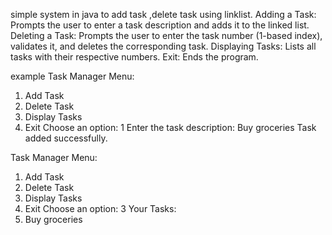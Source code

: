  simple system in java to add task ,delete task using linklist.
Adding a Task: Prompts the user to enter a task description and adds it to the linked list.
Deleting a Task: Prompts the user to enter the task number (1-based index), validates it, and deletes the corresponding task.
Displaying Tasks: Lists all tasks with their respective numbers.
Exit: Ends the program.

 example
 Task Manager Menu:
1. Add Task
2. Delete Task
3. Display Tasks
4. Exit
Choose an option: 1
Enter the task description: Buy groceries
Task added successfully.

Task Manager Menu:
1. Add Task
2. Delete Task
3. Display Tasks
4. Exit
Choose an option: 3
Your Tasks:
1. Buy groceries

 
